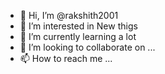 - 👋 Hi, I’m @rakshith2001
- 👀 I’m interested in New thigs
- 🌱 I’m currently learning a lot
- 💞️ I’m looking to collaborate on ...
- 📫 How to reach me ...

<!---
rakshith2001/rakshith2001 is a ✨ special ✨ repository because its `README.md` (this file) appears on your GitHub profile.
You can click the Preview link to take a look at your changes.
--->

